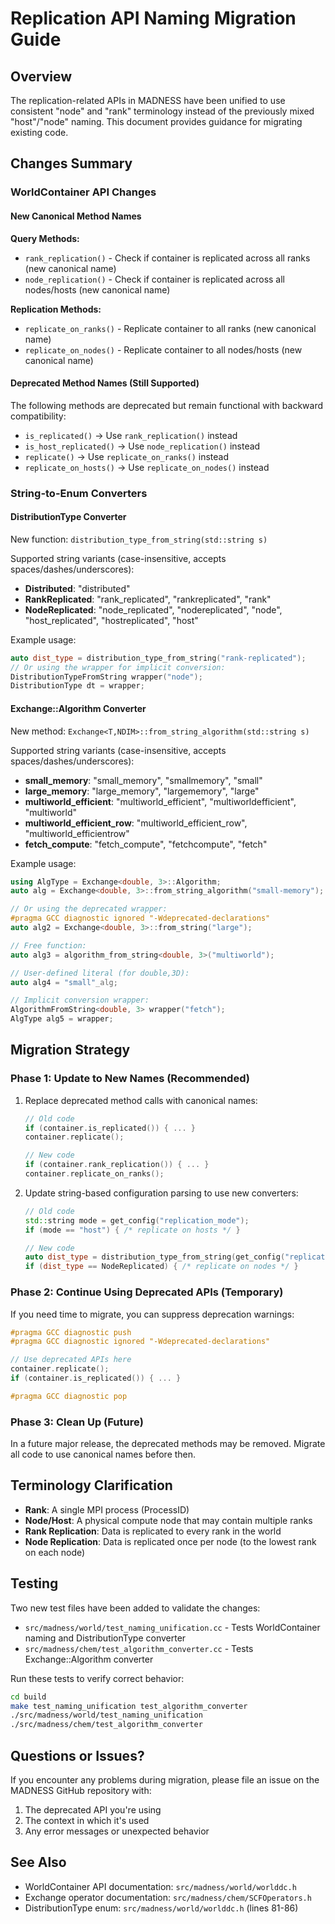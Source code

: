 # Replication API Naming Migration Guide

## Overview

The replication-related APIs in MADNESS have been unified to use consistent "node" and "rank" terminology instead of the previously mixed "host"/"node" naming. This document provides guidance for migrating existing code.

## Changes Summary

### WorldContainer API Changes

#### New Canonical Method Names

**Query Methods:**
- `rank_replication()` - Check if container is replicated across all ranks (new canonical name)
- `node_replication()` - Check if container is replicated across all nodes/hosts (new canonical name)

**Replication Methods:**
- `replicate_on_ranks()` - Replicate container to all ranks (new canonical name)
- `replicate_on_nodes()` - Replicate container to all nodes/hosts (new canonical name)

#### Deprecated Method Names (Still Supported)

The following methods are deprecated but remain functional with backward compatibility:

- `is_replicated()` → Use `rank_replication()` instead
- `is_host_replicated()` → Use `node_replication()` instead
- `replicate()` → Use `replicate_on_ranks()` instead
- `replicate_on_hosts()` → Use `replicate_on_nodes()` instead

### String-to-Enum Converters

#### DistributionType Converter

New function: `distribution_type_from_string(std::string s)`

Supported string variants (case-insensitive, accepts spaces/dashes/underscores):
- **Distributed**: "distributed"
- **RankReplicated**: "rank_replicated", "rankreplicated", "rank"
- **NodeReplicated**: "node_replicated", "nodereplicated", "node", "host_replicated", "hostreplicated", "host"

Example usage:
```cpp
auto dist_type = distribution_type_from_string("rank-replicated");
// Or using the wrapper for implicit conversion:
DistributionTypeFromString wrapper("node");
DistributionType dt = wrapper;
```

#### Exchange::Algorithm Converter

New method: `Exchange<T,NDIM>::from_string_algorithm(std::string s)`

Supported string variants (case-insensitive, accepts spaces/dashes/underscores):
- **small_memory**: "small_memory", "smallmemory", "small"
- **large_memory**: "large_memory", "largememory", "large"
- **multiworld_efficient**: "multiworld_efficient", "multiworldefficient", "multiworld"
- **multiworld_efficient_row**: "multiworld_efficient_row", "multiworld_efficientrow"
- **fetch_compute**: "fetch_compute", "fetchcompute", "fetch"

Example usage:
```cpp
using AlgType = Exchange<double, 3>::Algorithm;
auto alg = Exchange<double, 3>::from_string_algorithm("small-memory");

// Or using the deprecated wrapper:
#pragma GCC diagnostic ignored "-Wdeprecated-declarations"
auto alg2 = Exchange<double, 3>::from_string("large");

// Free function:
auto alg3 = algorithm_from_string<double, 3>("multiworld");

// User-defined literal (for double,3D):
auto alg4 = "small"_alg;

// Implicit conversion wrapper:
AlgorithmFromString<double, 3> wrapper("fetch");
AlgType alg5 = wrapper;
```

## Migration Strategy

### Phase 1: Update to New Names (Recommended)

1. Replace deprecated method calls with canonical names:
   ```cpp
   // Old code
   if (container.is_replicated()) { ... }
   container.replicate();
   
   // New code
   if (container.rank_replication()) { ... }
   container.replicate_on_ranks();
   ```

2. Update string-based configuration parsing to use new converters:
   ```cpp
   // Old code
   std::string mode = get_config("replication_mode");
   if (mode == "host") { /* replicate on hosts */ }
   
   // New code
   auto dist_type = distribution_type_from_string(get_config("replication_mode"));
   if (dist_type == NodeReplicated) { /* replicate on nodes */ }
   ```

### Phase 2: Continue Using Deprecated APIs (Temporary)

If you need time to migrate, you can suppress deprecation warnings:

```cpp
#pragma GCC diagnostic push
#pragma GCC diagnostic ignored "-Wdeprecated-declarations"

// Use deprecated APIs here
container.replicate();
if (container.is_replicated()) { ... }

#pragma GCC diagnostic pop
```

### Phase 3: Clean Up (Future)

In a future major release, the deprecated methods may be removed. Migrate all code to use canonical names before then.

## Terminology Clarification

- **Rank**: A single MPI process (ProcessID)
- **Node/Host**: A physical compute node that may contain multiple ranks
- **Rank Replication**: Data is replicated to every rank in the world
- **Node Replication**: Data is replicated once per node (to the lowest rank on each node)

## Testing

Two new test files have been added to validate the changes:
- `src/madness/world/test_naming_unification.cc` - Tests WorldContainer naming and DistributionType converter
- `src/madness/chem/test_algorithm_converter.cc` - Tests Exchange::Algorithm converter

Run these tests to verify correct behavior:
```bash
cd build
make test_naming_unification test_algorithm_converter
./src/madness/world/test_naming_unification
./src/madness/chem/test_algorithm_converter
```

## Questions or Issues?

If you encounter any problems during migration, please file an issue on the MADNESS GitHub repository with:
1. The deprecated API you're using
2. The context in which it's used
3. Any error messages or unexpected behavior

## See Also

- WorldContainer API documentation: `src/madness/world/worlddc.h`
- Exchange operator documentation: `src/madness/chem/SCFOperators.h`
- DistributionType enum: `src/madness/world/worlddc.h` (lines 81-86)
